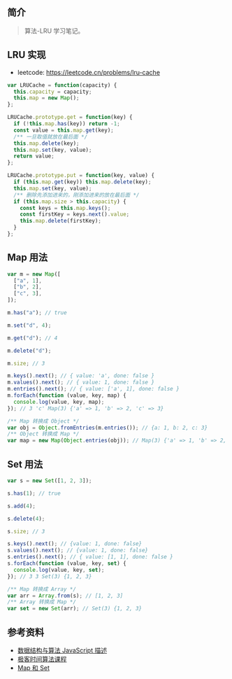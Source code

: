 ## 简介

> 算法-LRU 学习笔记。

## LRU 实现

- leetcode: https://leetcode.cn/problems/lru-cache

```js
var LRUCache = function(capacity) {
  this.capacity = capacity;
  this.map = new Map();
};

LRUCache.prototype.get = function(key) {
  if (!this.map.has(key)) return -1;
  const value = this.map.get(key);
  /** 一旦取值就放在最后面 */
  this.map.delete(key);
  this.map.set(key, value);
  return value;
};

LRUCache.prototype.put = function(key, value) {
  if (this.map.get(key)) this.map.delete(key);
  this.map.set(key, value);
  /** 删除先添加进来的，刚添加进来的放在最后面 */
  if (this.map.size > this.capacity) {
    const keys = this.map.keys();
    const firstKey = keys.next().value;
    this.map.delete(firstKey);
  }
};
```

## Map 用法

```js
var m = new Map([
  ["a", 1],
  ["b", 2],
  ["c", 3],
]);

m.has("a"); // true

m.set("d", 4);

m.get("d"); // 4

m.delete("d");

m.size; // 3

m.keys().next(); // { value: 'a', done: false }
m.values().next(); // { value: 1, done: false }
m.entries().next(); // { value: ['a', 1], done: false }
m.forEach(function (value, key, map) {
  console.log(value, key, map);
}); // 3 'c' Map(3) {'a' => 1, 'b' => 2, 'c' => 3}

/** Map 转换成 Object */
var obj = Object.fromEntries(m.entries()); // {a: 1, b: 2, c: 3}
/** Object 转换成 Map */
var map = new Map(Object.entries(obj)); // Map(3) {'a' => 1, 'b' => 2, 'c' => 3}
```

## Set 用法

```js
var s = new Set([1, 2, 3]);

s.has(1); // true

s.add(4);

s.delete(4);

s.size; // 3

s.keys().next(); // {value: 1, done: false}
s.values().next(); // {value: 1, done: false}
s.entries().next(); // { value: [1, 1], done: false }
s.forEach(function (value, key, set) {
  console.log(value, key, set);
}); // 3 3 Set(3) {1, 2, 3}

/** Map 转换成 Array */
var arr = Array.from(s); // [1, 2, 3]
/** Array 转换成 Map */
var set = new Set(arr); // Set(3) {1, 2, 3}
```

## 参考资料

- [数据结构与算法 JavaScript 描述](https://book.douban.com/subject/25945449/)
- [极客时间算法课程](https://time.geekbang.org/course/intro/100019701)
- [Map 和 Set](https://www.liaoxuefeng.com/wiki/1022910821149312/1023024181109440)

<!-- - [算法]()
  - [栈](./algorithm/stack/README.md)
  - [队列](./algorithm/queue/README.md)
  - [链表](./algorithm/linked-list/README.md)
  - [哈希表](./algorithm/hash/README.md)
  - [字典树](./algorithm/trie/README.md)
  - [基础排序](./algorithm/sort/README.md)
  - [二分查找](./algorithm/binary-search/README.md)
  - [二叉搜索树](./algorithm/binary-search-tree/README.md)
  - [递归回溯](./algorithm/recursion/README.md)
  - [位运算](./algorithm/bitwise/README.md)
  - [动态规划](./algorithm/dynamic/README.md)
  - [LRU Cache](./algorithm/lru/README.md) -->
  